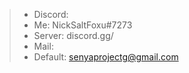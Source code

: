 > - Discord:
>  - Me: NickSaltFoxu#7273
>  - Server: discord.gg/
> - Mail: 
>  - Default: senyaprojectg@gmail.com
